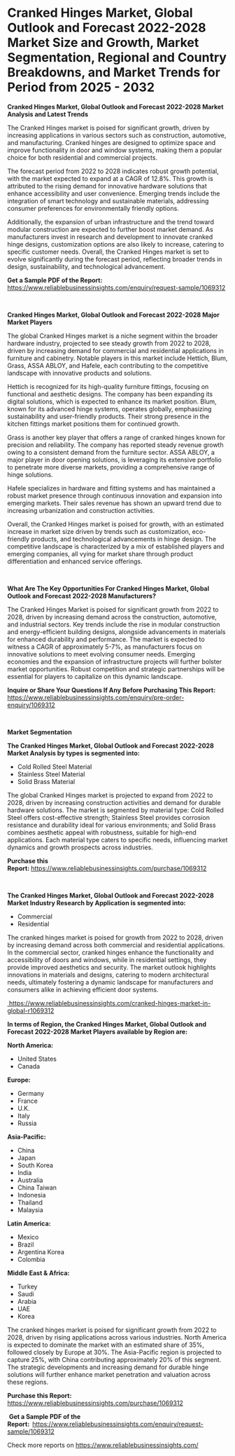<p><h1>Cranked Hinges Market, Global Outlook and Forecast 2022-2028 Market Size and Growth, Market Segmentation, Regional and Country Breakdowns, and Market Trends for Period from 2025 -  2032</h1></p><p><strong>Cranked Hinges Market, Global Outlook and Forecast 2022-2028 Market Analysis and Latest Trends</strong></p>
<p><p>The Cranked Hinges market is poised for significant growth, driven by increasing applications in various sectors such as construction, automotive, and manufacturing. Cranked hinges are designed to optimize space and improve functionality in door and window systems, making them a popular choice for both residential and commercial projects. </p><p>The forecast period from 2022 to 2028 indicates robust growth potential, with the market expected to expand at a CAGR of 12.8%. This growth is attributed to the rising demand for innovative hardware solutions that enhance accessibility and user convenience. Emerging trends include the integration of smart technology and sustainable materials, addressing consumer preferences for environmentally friendly options. </p><p>Additionally, the expansion of urban infrastructure and the trend toward modular construction are expected to further boost market demand. As manufacturers invest in research and development to innovate cranked hinge designs, customization options are also likely to increase, catering to specific customer needs. Overall, the Cranked Hinges market is set to evolve significantly during the forecast period, reflecting broader trends in design, sustainability, and technological advancement.</p></p>
<p><strong>Get a Sample PDF of the Report:&nbsp;</strong> <a href="https://www.reliablebusinessinsights.com/enquiry/request-sample/1069312?utm_campaign=3256&utm_medium=2&utm_source=Github&utm_content=ia&utm_term=21032025&utm_id=cranked-hinges-market-global-outlook-and-forecast-2022-2028">https://www.reliablebusinessinsights.com/enquiry/request-sample/1069312</a></p>
<p>&nbsp;</p>
<p><strong>Cranked Hinges Market, Global Outlook and Forecast 2022-2028 Major Market Players</strong></p>
<p><p>The global Cranked Hinges market is a niche segment within the broader hardware industry, projected to see steady growth from 2022 to 2028, driven by increasing demand for commercial and residential applications in furniture and cabinetry. Notable players in this market include Hettich, Blum, Grass, ASSA ABLOY, and Hafele, each contributing to the competitive landscape with innovative products and solutions.</p><p>Hettich is recognized for its high-quality furniture fittings, focusing on functional and aesthetic designs. The company has been expanding its digital solutions, which is expected to enhance its market position. Blum, known for its advanced hinge systems, operates globally, emphasizing sustainability and user-friendly products. Their strong presence in the kitchen fittings market positions them for continued growth.</p><p>Grass is another key player that offers a range of cranked hinges known for precision and reliability. The company has reported steady revenue growth owing to a consistent demand from the furniture sector. ASSA ABLOY, a major player in door opening solutions, is leveraging its extensive portfolio to penetrate more diverse markets, providing a comprehensive range of hinge solutions.</p><p>Hafele specializes in hardware and fitting systems and has maintained a robust market presence through continuous innovation and expansion into emerging markets. Their sales revenue has shown an upward trend due to increasing urbanization and construction activities.</p><p>Overall, the Cranked Hinges market is poised for growth, with an estimated increase in market size driven by trends such as customization, eco-friendly products, and technological advancements in hinge design. The competitive landscape is characterized by a mix of established players and emerging companies, all vying for market share through product differentiation and enhanced service offerings.</p></p>
<p>&nbsp;</p>
<p><strong>What Are The Key Opportunities For Cranked Hinges Market, Global Outlook and Forecast 2022-2028 Manufacturers?</strong></p>
<p><p>The Cranked Hinges Market is poised for significant growth from 2022 to 2028, driven by increasing demand across the construction, automotive, and industrial sectors. Key trends include the rise in modular construction and energy-efficient building designs, alongside advancements in materials for enhanced durability and performance. The market is expected to witness a CAGR of approximately 5-7%, as manufacturers focus on innovative solutions to meet evolving consumer needs. Emerging economies and the expansion of infrastructure projects will further bolster market opportunities. Robust competition and strategic partnerships will be essential for players to capitalize on this dynamic landscape.</p></p>
<p><strong>Inquire or Share Your Questions If Any Before Purchasing This Report:</strong> <a href="https://www.reliablebusinessinsights.com/enquiry/pre-order-enquiry/1069312?utm_campaign=3256&utm_medium=2&utm_source=Github&utm_content=ia&utm_term=21032025&utm_id=cranked-hinges-market-global-outlook-and-forecast-2022-2028">https://www.reliablebusinessinsights.com/enquiry/pre-order-enquiry/1069312</a></p>
<p>&nbsp;</p>
<p><strong>Market Segmentation</strong></p>
<p><strong>The Cranked Hinges Market, Global Outlook and Forecast 2022-2028 Market Analysis by types is segmented into:</strong></p>
<p><ul><li>Cold Rolled Steel Material</li><li>Stainless Steel Material</li><li>Solid Brass Material</li></ul></p>
<p><p>The global Cranked Hinges market is projected to expand from 2022 to 2028, driven by increasing construction activities and demand for durable hardware solutions. The market is segmented by material type: Cold Rolled Steel offers cost-effective strength; Stainless Steel provides corrosion resistance and durability ideal for various environments; and Solid Brass combines aesthetic appeal with robustness, suitable for high-end applications. Each material type caters to specific needs, influencing market dynamics and growth prospects across industries.</p></p>
<p><strong>Purchase this Report:&nbsp;</strong><a href="https://www.reliablebusinessinsights.com/purchase/1069312?utm_campaign=3256&utm_medium=2&utm_source=Github&utm_content=ia&utm_term=21032025&utm_id=cranked-hinges-market-global-outlook-and-forecast-2022-2028">https://www.reliablebusinessinsights.com/purchase/1069312</a></p>
<p>&nbsp;</p>
<p><strong>The Cranked Hinges Market, Global Outlook and Forecast 2022-2028 Market Industry Research by Application is segmented into:</strong></p>
<p><ul><li>Commercial</li><li>Residential</li></ul></p>
<p><p>The cranked hinges market is poised for growth from 2022 to 2028, driven by increasing demand across both commercial and residential applications. In the commercial sector, cranked hinges enhance the functionality and accessibility of doors and windows, while in residential settings, they provide improved aesthetics and security. The market outlook highlights innovations in materials and designs, catering to modern architectural needs, ultimately fostering a dynamic landscape for manufacturers and consumers alike in achieving efficient door systems.</p></p>
<p><a href="https://www.reliablebusinessinsights.com/cranked-hinges-market-in-global-r1069312?utm_campaign=3256&utm_medium=2&utm_source=Github&utm_content=ia&utm_term=21032025&utm_id=cranked-hinges-market-global-outlook-and-forecast-2022-2028">&nbsp;https://www.reliablebusinessinsights.com/cranked-hinges-market-in-global-r1069312</a></p>
<p><strong>In terms of Region, the Cranked Hinges Market, Global Outlook and Forecast 2022-2028 Market Players available by Region are:</strong></p>
<p>
    <p> <strong> North America: </strong>
        <ul>
            <li>United States</li>
            <li>Canada</li>
        </ul>
        </p> 
    <p> <strong> Europe: </strong>
        <ul>
            <li>Germany</li>
            <li>France</li>
            <li>U.K.</li>
            <li>Italy</li>
            <li>Russia</li>
        </ul>
        </p> 
    <p> <strong> Asia-Pacific: </strong>
        <ul>
            <li>China</li>
            <li>Japan</li>
            <li>South Korea</li>
            <li>India</li>
            <li>Australia</li>
            <li>China Taiwan</li>
            <li>Indonesia</li>
            <li>Thailand</li>
            <li>Malaysia</li>
        </ul>
        </p> 
    <p> <strong> Latin America: </strong>
        <ul>
            <li>Mexico</li>
            <li>Brazil</li>
            <li>Argentina Korea</li>
            <li>Colombia</li>
        </ul>
        </p> 
    <p> <strong> Middle East & Africa: </strong>
        <ul>
            <li>Turkey</li>
            <li>Saudi</li>
            <li>Arabia</li>
            <li>UAE</li>
            <li>Korea</li>
        </ul>
    </p>
    </p>
<p><p>The cranked hinges market is poised for significant growth from 2022 to 2028, driven by rising applications across various industries. North America is expected to dominate the market with an estimated share of 35%, followed closely by Europe at 30%. The Asia-Pacific region is projected to capture 25%, with China contributing approximately 20% of this segment. The strategic developments and increasing demand for durable hinge solutions will further enhance market penetration and valuation across these regions.</p></p>
<p><strong>Purchase this Report: </strong><a href="https://www.reliablebusinessinsights.com/purchase/1069312?utm_campaign=3256&utm_medium=2&utm_source=Github&utm_content=ia&utm_term=21032025&utm_id=cranked-hinges-market-global-outlook-and-forecast-2022-2028">https://www.reliablebusinessinsights.com/purchase/1069312</a></p>
<p>&nbsp;<strong>Get a Sample PDF of the Report:&nbsp;&nbsp;</strong><a href="https://www.reliablebusinessinsights.com/enquiry/request-sample/1069312?utm_campaign=3256&utm_medium=2&utm_source=Github&utm_content=ia&utm_term=21032025&utm_id=cranked-hinges-market-global-outlook-and-forecast-2022-2028">https://www.reliablebusinessinsights.com/enquiry/request-sample/1069312</a></p>
<p><strong></strong></p>
<p>Check more reports on <a href="https://www.reliablebusinessinsights.com/?utm_campaign=3256&utm_medium=2&utm_source=Github&utm_content=ia&utm_term=21032025&utm_id=cranked-hinges-market-global-outlook-and-forecast-2022-2028">https://www.reliablebusinessinsights.com/</a></p>